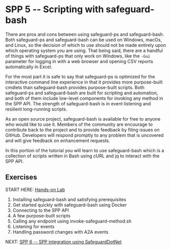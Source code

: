 # SPP 5 -- Scripting with safeguard-bash

There are pros and cons between using safeguard-ps and safeguard-bash. Both
safeguard-ps and safeguard-bash can be used on Windows, macOs, and Linux, so
the decision of which to use should not be made entirely upon which operating
system you are using. That being said, there are a handful of things with
safeguard-ps that only work on Windows, like the `-Gui` parameter for logging
in with a web browser and opening CSV reports automatically in Excel.

For the most part it is safe to say that safeguard-ps is optimized for the
interactive command line experience in that it provides more purpose-built
cmdlets than safeguard-bash provides purpose-built scripts. Both safeguard-ps
and safeguard-bash are built for scripting and automation, and both of them
include low-level components for invoking any method in the SPP API. The
strength of safeguard-bash is in event listening and resilient long-running
scripts.

As an open source project, safeguard-bash is available for free to anyone who
would like to use it. Members of the community are encourage to contribute back
to the project and to provide feedback by filing issues on GitHub. Developers
will respond promptly to any problem that is uncovered and will give feedback
on enhancement requests.

In this portion of the tutorial you will learn to use safeguard-bash which is a
collection of scripts written in Bash using cURL and jq to interact with the
SPP API.

## Exercises

START HERE: [Hands-on Lab](safeguard-bash-hol.md)

1. Installing safeguard-bash and satisfying prerequisites
2. Get started quickly with safeguard-bash using Docker
3. Connecting to the SPP API
4. A few purpose-built scripts
5. Calling any endpoint using invoke-safeguard-method.sh
6. Listening for events
7. Handling password changes with A2A events

NEXT: [SPP 6 -- SPP integration using SafeguardDotNet](../spp6-safeguarddotnet)
